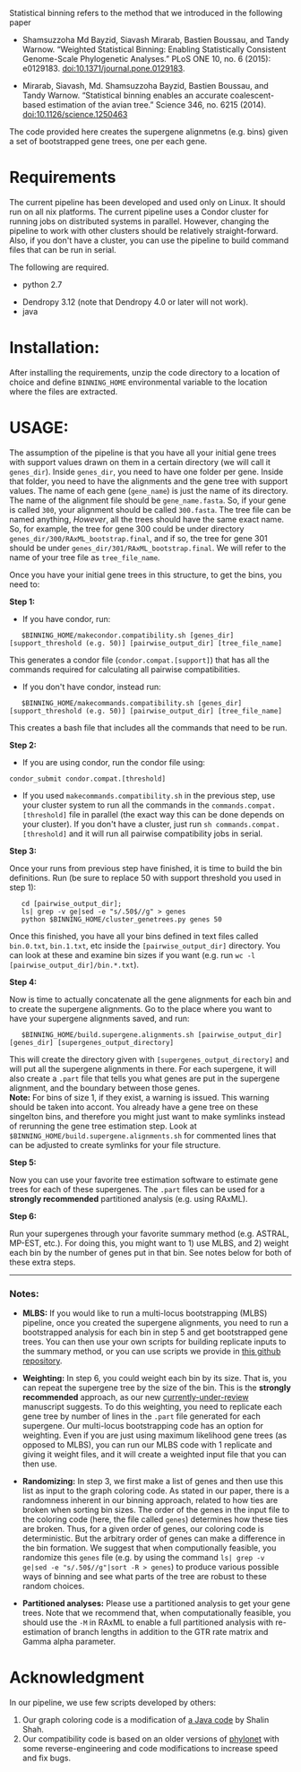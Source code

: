 Statistical binning refers to the method that we introduced in the following paper

* Shamsuzzoha Md Bayzid, Siavash Mirarab, Bastien Boussau, and Tandy Warnow. “Weighted Statistical Binning: Enabling Statistically Consistent Genome-Scale Phylogenetic Analyses.” PLoS ONE 10, no. 6 (2015): e0129183. [doi:10.1371/journal.pone.0129183](http://dx.doi.org/10.1371/journal.pone.0129183).

* Mirarab, Siavash, Md. Shamsuzzoha Bayzid, Bastien Boussau, and Tandy Warnow. “Statistical binning enables an accurate coalescent-based estimation of the avian tree.” Science 346, no. 6215 (2014). [doi:10.1126/science.1250463](http://www.sciencemag.org/content/346/6215/1250463.full)


The code provided here creates the supergene alignmetns (e.g. bins) given a set of bootstrapped gene trees, one per each gene. 

Requirements
==========
The current pipeline has been developed and used only on Linux. It should run on all nix platforms.
The current pipeline uses a Condor cluster for running jobs on distributed systems in parallel.
However, changing the pipeline to work with other clusters should be relatively straight-forward. Also, if you don't have a cluster, you can use the pipeline to build command files that can be run in serial. 

The following are required.

 * python 2.7
 - Dendropy 3.12 (note that Dendropy 4.0 or later will not work). 
 - java 


Installation:
=========
After installing the requirements, unzip the code directory to a location of choice and define `BINNING_HOME`
environmental variable to the location where the files are extracted. 

USAGE:
========
The assumption of the pipeline is that you have all your initial gene trees with support values drawn on them
in a certain directory (we will call it `genes_dir`). Inside `genes_dir`, you need to have one folder per gene. 
Inside that folder, you need to have the alignments and the gene tree with support values. The name of each 
gene (`gene_name`) is just the name of its directory. The name of the alignment file should be `gene_name.fasta`.
So, if your gene is called `300`, your alignment should be called `300.fasta`. The tree file can be named anything, 
*However*, all the trees should have the same exact name. So, for example, the tree for gene 300 could be under
directory `genes_dir/300/RAxML_bootstrap.final`, and if so, the tree for gene 301 should be under
`genes_dir/301/RAxML_bootstrap.final`. We will refer to the name of your tree file as `tree_file_name`.

Once you have your initial gene trees in this structure, to get the bins, you need to:


**Step 1:**
 
  * If you have condor, run:
    
``` 
   $BINNING_HOME/makecondor.compatibility.sh [genes_dir] [support_threshold (e.g. 50)] [pairwise_output_dir] [tree_file_name]
``` 

This generates a condor file (`condor.compat.[support]`) that has all the commands required for calculating all pairwise compatibilities.

  * If you don't have condor, instead run:
    
``` 
   $BINNING_HOME/makecommands.compatibility.sh [genes_dir] [support_threshold (e.g. 50)] [pairwise_output_dir] [tree_file_name]
```
   This creates a bash file that includes all the commands that need to be run.
    
**Step 2:** 

 * If you are using condor, run the condor file using: 

```condor_submit condor.compat.[threshold]```

 * If you used `makecommands.compatibility.sh` in the previous step, use your cluster system to run all the commands in the `commands.compat.[threshold]` file in parallel (the exact way this can be done depends on your cluster). 
   If you don't have a cluster, just run `sh commands.compat.[threshold]` and it will run all pairwise compatibility jobs in serial.  

**Step 3:** 

Once your runs from previous step have finished, it is time to build the bin definitions. Run (be sure to replace 50 with support threshold you used in step 1):

``` 
   cd [pairwise_output_dir]; 
   ls| grep -v ge|sed -e "s/.50$//g" > genes   
   python $BINNING_HOME/cluster_genetrees.py genes 50
```
  
Once this finished, you have all your bins defined in text files called `bin.0.txt`, `bin.1.txt`, etc inside the `[pairwise_output_dir]` directory. 
  You can look at these and examine bin sizes if you want (e.g. run `wc -l [pairwise_output_dir]/bin.*.txt`).

**Step 4:** 

Now is time to actually concatenate all the gene alignments for each bin and to create the supergene alignments.
   Go to the place where you want to have your supergene alignments saved, and run:
   
```
   $BINNING_HOME/build.supergene.alignments.sh [pairwise_output_dir] [genes_dir] [supergenes_output_directory]
``` 
   This will create the directory given with `[supergenes_output_directory]` and 
   will put all the supergene alignments in there. 
   For each supergene, it will also create a `.part` file that tells you what genes are put in the supergene alignment, 
   and the boundary between those genes.    
   **Note:** For bins of size 1, if they exist, a warning is issued. This warning should be taken into accont. 
   You already have a gene tree on these singelton bins, and therefore you might just want to make symlinks 
   instead of rerunning the gene tree estimation step. 
   Look at `$BINNING_HOME/build.supergene.alignments.sh` for commented lines that 
   can be adjusted to create symlinks for your file structure. 

**Step 5:** 

Now you can use your favorite tree estimation software to estimate gene trees for each of these supergenes. 
The `.part` files can be used for a **strongly recommended** partitioned analysis (e.g. using RAxML).

**Step 6:** 

Run your supergenes through your favorite summary method (e.g. ASTRAL, MP-EST, etc.). For doing this, you might want to 1) use MLBS, and 2) weight each bin by the number of genes put in that bin. See notes below for both of these extra steps.

---
### Notes:

* **MLBS:** If you would like to run a multi-locus bootstrapping (MLBS) pipeline, once you created the supergene alignments, you need to run a bootstrapped analysis for each bin in step 5 and get bootstrapped gene trees. You can then use your own scripts for building replicate inputs to the summary method, or you can use scripts we provide in [this github repository](https://github.com/smirarab/multi-locus-bootstrapping).

* **Weighting:** In step 6, you could weight each bin by its size. That is, you can repeat the supergene tree by the size of the bin. This is the **strongly recommended** approach, as our new [currently-under-review](http://arxiv.org/abs/1412.5454) manuscript suggests. To do this weighting, you need to replicate each gene tree by number of lines in the `.part` file generated for each supergene. Our multi-locus bootstrapping code has an option for weighting. Even if you are just using maximum likelihood gene trees (as opposed to MLBS), you can run our MLBS code with 1 replicate and giving it weight files, and it will create a weighted input file that you can then use. 

* **Randomizing:** In step 3, we first make a list of genes and then use this list as input to the graph coloring code. As stated in our paper, there is a randomness inherent in our binning approach, related to how ties are broken when sorting bin sizes. The order of the genes in the input file to the coloring code (here, the file called `genes`) determines how these ties are broken. Thus, for a given order of genes, our coloring code is deterministic. But the arbitrary order of genes can make a difference in the bin formation. We suggest that when computionally feasible, you randomize this `genes` file  (e.g. by using the command `ls| grep -v ge|sed -e "s/.50$//g"|sort -R > genes`) to produce various possible ways of binning and see what parts of the tree are robust to these random choices. 

* **Partitioned analyses:** Please use a partitioned analysis to get your gene trees. Note that we recommend that, when computationally feasible, you should use the `-M` in RAxML to enable a full partitioned analysis with re-estimation of branch lengths in addition to the GTR rate matrix and Gamma alpha parameter. 

Acknowledgment
========
In our pipeline, we use few scripts developed by others:

1. Our graph coloring code is a modification of [a Java code](http://shah.freeshell.org/graphcoloring/) by Shalin Shah.
2. Our compatibility code is based on an older versions of [phylonet](http://bioinfo.cs.rice.edu/phylonet) with some reverse-engineering and code modifications to increase speed and fix bugs. 
